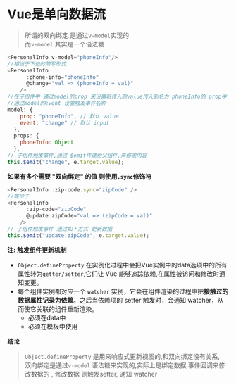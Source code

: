 # Vue是单向数据流
>所谓的双向绑定.是通过`v-model`实现的\
而`v-model` 其实是一个语法糖

```javascript
<PersonalInfo v-model="phoneInfo"/>
//相当于下边的简写形式
<PersonalInfo
      :phone-info="phoneInfo"
      @change="val => (phoneInfo = val)"
    />
//在子组件中 通过model的prop 来设置将传入的value传入到名为 phoneInfo的 prop中
//通过model的event 设置触发事件名称
model: {
    prop: "phoneInfo", // 默认 value
    event: "change" // 默认 input
  },
  props: {
    phoneInfo: Object
  },
// 子组件触发事件,通过 $emit传递给父组件,来修改内容
this.$emit("change", e.target.value);

```
**如果有多个需要 "双向绑定" 的值 则使用`.sync`修饰符**
```javascript
<PersonalInfo :zip-code.sync="zipCode" />
//等价于
<PersonalInfo
      :zip-code="zipCode"
      @update:zipCode="val => (zipCode = val)"
    />
// 子组件触发事件 通过如下方式 更新数据
this.$emit("update:zipCode", e.target.value);
```

**注: 触发组件更新机制**
 - `Object.defineProperty` 在实例化过程中会把Vue实例中的data选项中的所有属性转为`getter/setter`,它们让 Vue 能够追踪依赖,在属性被访问和修改时通知变更。
 - 每个组件实例都对应一个 `watcher` 实例，它会在组件渲染的过程中把**接触过的数据属性记录为依赖**。之后当依赖项的 setter 触发时，会通知 watcher，从而使它关联的组件重新渲染。
   - 必须在data中
   - 必须在模板中使用

**结论**
>`Object.defineProperty` 是用来响应式更新视图的,和双向绑定没有关系,\
双向绑定是通过`v-model` 语法糖来实现的,实际上是绑定数据,事件回调来修改数据的 , 修改数据 则触发setter, 通知 watcher